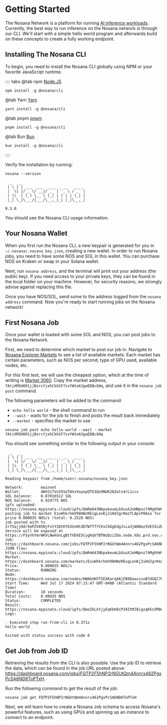 # Getting Started

The Nosana Network is a platform for running [AI inference workloads](https://www.oracle.com/artificial-intelligence/ai-inference/#:~:text=AI%20inference%20is%20when%20an,way%20that%20mimics%20human%20abilities). Currently, the best way to run inference on the Nosana network is through our CLI. We'll start with a simple hello world program and afterwards build on these concepts to create a fully working endpoint.

## Installing The Nosana CLI

To begin, you need to install the Nosana CLI globally using NPM or your favorite JavaScript runtime.

:::: tabs
@tab npm
[Node.JS](https://nodejs.org/en)
```sh:no-line-numbers
npm install -g @nosana/cli
```

@tab Yarn
[Yarn](https://yarnpkg.com/)
```sh:no-line-numbers
yarn install -g @nosana/cli
```

@tab pnpm
[pnpm](https://pnpm.io/)
```sh:no-line-numbers
pnpm install -g @nosana/cli
```

@tab Bun
[Bun](https://bun.sh/)
```sh:no-line-numbers
bun install -g @nosana/cli
```
::::


Verify the installation by running:

```sh:no-line-numbers
nosana --version
```

```sh:no-line-numbers
  _   _
 | \ | | ___  ___  __ _ _ __   __ _
 |  \| |/ _ \/ __|/ _` | '_ \ / _` |
 | |\  | (_) \__ \ (_| | | | | (_| |
 |_| \_|\___/|___/\__,_|_| |_|\__,_|

0.3.0
```

You should see the Nosana CLI usage information.

## Your Nosana Wallet

When you first run the Nosana CLI, a new keypair is generated for you in `~/.nosana/.nosana_key.json`, creating a new wallet. In order to run Nosana jobs, you need to have some NOS and SOL in this wallet. You can purchase NOS on Kraken or swap in your Solana wallet.

Next, run `nosana address`, and the terminal will print out your address (the public key). If you need access to your private keys, they can be found in the local folder on your machine. However, for security reasons, we strongly advise against replacing this file.

Once you have NOS/SOL, send some to the address logged from the `nosana address` command. Now you're ready to start running jobs on the Nosana network!

## First Nosana Job

Once your wallet is loaded with some SOL and NOS, you can post jobs to the Nosana Network.

First, we need to determine which market to post our job in. Navigate to [Nosana Explorer Markets](https://dashboard.nosana.com/markets) to see a list of available markets. Each market has certain parameters, such as NOS per second, type of GPU used, available nodes, etc.

For this first test, we will use the cheapest option, which at the time of writing is [Market 3060](https://dashboard.nosana.com/markets/7AtiXMSH6R1jjBxrcYjehCkkSF7zvYWte63gwEDBcGHq). Copy the market address, `7AtiXMSH6R1jjBxrcYjehCkkSF7zvYWte63gwEDBcGHq`, and use it in the `nosana job post` command.

The following parameters will be added to the command:

- `echo hello world` - the shell command to run
- `--wait` - waits for the job to finish and posts the result back immediately
- `--market` - specifies the market to use

```sh:no-line-numbers
nosana job post echo hello world --wait --market 7AtiXMSH6R1jjBxrcYjehCkkSF7zvYWte63gwEDBcGHq
```

You should see something similar to the following output in your console:

```sh:no-line-numbers
  _   _
 | \ | | ___  ___  __ _ _ __   __ _
 |  \| |/ _ \/ __|/ _` | '_ \ / _` |
 | |\  | (_) \__ \ (_| | | | | (_| |
 |_| \_|\___/|___/\__,_|_| |_|\__,_|

Reading keypair from /home/user/.nosana/nosana_key.json

Network:        mainnet
Wallet:         4WtG17Vn3SSoTAVvXxpopQTG3Qo9NUK28Zotv4rL1ccv
SOL balance:    0.07016512 SOL
NOS balance:    6.924775 NOS
ipfs uploaded:  https://nosana.mypinata.cloud/ipfs/QmRm643NbpakeumLbXuuXJoHNpnz74MghhWtFNJNq9kN7W
posting job to market EzuHhkrhmV98HWzREsgLenKj2iHdJgrKmzfL8psP8Aso for price 0.000035 NOS/s (total: 0.2520 NOS)
job posted with tx 2r75ajjHdr5mPZV85NjFxtY28tKYK3UvNtdD7W7TfYCKvCXGgEdgJsia3jWdWaz5VES5sZWipEabnjwQkoE1dcwf!
Service will be exposed at https://F5yVhYmrWKVLNwkGnLgBtfXEkE5CygKqV7BTWzDziZUa.node.k8s.prd.nos.ci
Job:            https://dashboard.nosana.com/jobs/FQTP2F5hNP2rNGUtQm4Annrx462PgxPcSA6ND6ToPTxH
JSON flow:      https://nosana.mypinata.cloud/ipfs/QmRm643NbpakeumLbXuuXJoHNpnz74MghhWtFNJNq9kN7W
Market:         https://dashboard.nosana.com/markets/EzuHhkrhmV98HWzREsgLenKj2iHdJgrKmzfL8psP8Aso
Price:          0.000035 NOS/s
Status:         RUNNING
Node:           https://dashboard.nosana.com/nodes/HWAbUKhTSEXKarqXAjFB9EmaszsoB7dGEC7Gjxf7vNfk
Start Time:     Wed Jul 17 2024 07:15:47 GMT-0400 (Atlantic Standard Time)
Duration:       10 seconds
Total Costs:    0.00035 NOS
Status:         COMPLETED
Result:         https://nosana.mypinata.cloud/ipfs/QmeZkLktjyEqKkK8cP34ZtMJ8igzqKks5M8dFLStV4Q3t5
Logs:

- Executed step run-from-cli in 0.371s
hello world

Exited with status success with code 0
```

## Get Job from Job ID

Retrieving the results from the CLI is also possible. Use the job ID to retrieve the data, which can be found in the job URL posted above:
<https://dashboard.nosana.com/jobs/FQTP2F5hNP2rNGUtQm4Annrx462PgxPcSA6ND6ToPTxH>.

Run the following command to get the result of the job:

```sh:no-line-numbers
nosana job get FQTP2F5hNP2rNGUtQm4Annrx462PgxPcSA6ND6ToPTxH
```

Next, we will learn how to create a Nosana Job schema to access Nosana's powerful features, such as using GPUs and spinning up an instance to connect to an endpoint.
